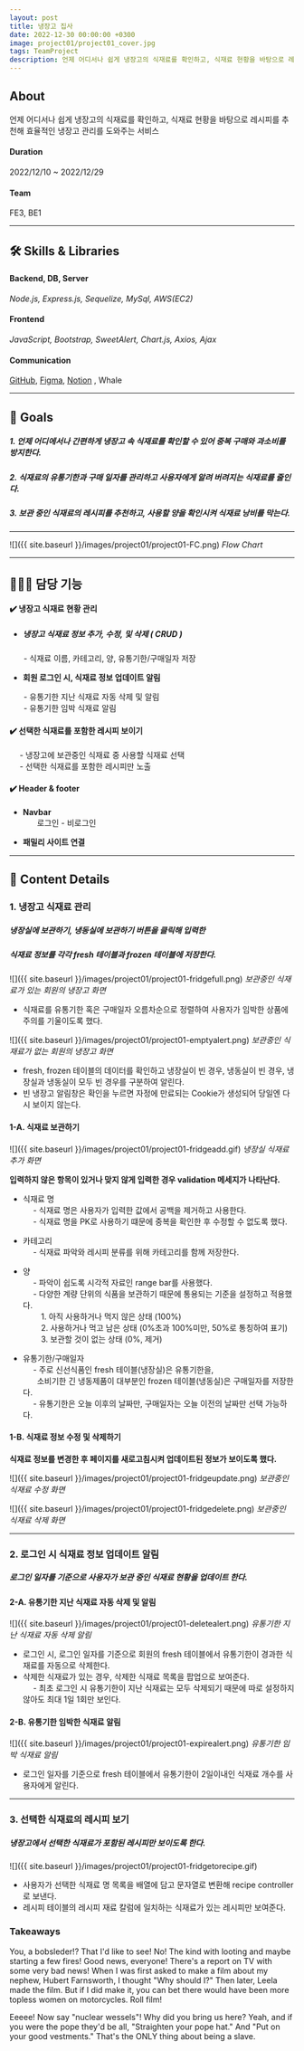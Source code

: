 ```yaml
---
layout: post
title: 냉장고 집사
date: 2022-12-30 00:00:00 +0300
image: project01/project01_cover.jpg
tags: TeamProject
description: 언제 어디서나 쉽게 냉장고의 식재료를 확인하고, 식재료 현황을 바탕으로 레시피를 추천해 효율적인 관리를 도와주는 서비스
---
```


## About

언제 어디서나 쉽게 냉장고의 식재료를 확인하고, 식재료 현황을 바탕으로 레시피를 추천해 효율적인 냉장고 관리를 도와주는 서비스

#### Duration

2022/12/10 ~ 2022/12/29

#### Team

FE3, BE1

---

## 🛠️ Skills & Libraries

#### Backend, DB, Server

_Node.js, Express.js, Sequelize, MySql, AWS(EC2)_

#### Frontend

_JavaScript, Bootstrap, SweetAlert, Chart.js, Axios, Ajax_

#### Communication

<a href="https://github.com/nietzche15/SeSAC_Fridge/tree/develop" target="_blank">GitHub</a>,
<a href="https://www.figma.com/file/XBcCD1jbtGqqt3vfmdogs5/SeSAC-Fridge?node-id=0-1&t=C85sLpErOtQ0FoOV-0" target="_blank">Figma</a>,
<a href="https://www.notion.so/38dd33a0a22d4e78a52f2f2fe8a0a79c" target="_blank">Notion</a>
, Whale

---

## 📌 Goals

##### 1. 언제 어디에서나 간편하게 냉장고 속 식재료를 확인할 수 있어 중복 구매와 과소비를 방지한다.

##### 2. 식재료의 유통기한과 구매 일자를 관리하고 사용자에게 알려 버려지는 식재료를 줄인다.

##### 3. 보관 중인 식재료의 레시피를 추천하고, 사용할 양을 확인시켜 식재료 낭비를 막는다.

---

![]({{ site.baseurl }}/images/project01/project01-FC.png)
_Flow Chart_

---

## 🙋🏻‍♀️ 담당 기능

#### ✔️ 냉장고 식재료 현황 관리

- ##### 냉장고 식재료 정보 추가, 수정, 및 삭제 ( CRUD )

&emsp;&ensp; - 식재료 이름, 카테고리, 양, 유통기한/구매일자 저장

- **회원 로그인 시, 식재료 정보 업데이트 알림**

&emsp;&ensp; - 유통기한 지난 식재료 자동 삭제 및 알림  
&emsp;&ensp; - 유통기한 임박 식재료 알림

#### ✔️ 선택한 식재료를 포함한 레시피 보이기

&emsp; - 냉장고에 보관중인 식재료 중 사용할 식재료 선택  
&emsp; - 선택한 식재료를 포함한 레시피만 노출

#### ✔️ Header & footer

- **Navbar**  
  &emsp;&ensp; 로그인 - 비로그인

- **패밀리 사이트 연결**

---

## 📖 Content Details

### 1. 냉장고 식재료 관리

##### 냉장실에 보관하기, 냉동실에 보관하기 버튼을 클릭해 입력한

##### 식재료 정보를 각각 fresh 테이블과 frozen 테이블에 저장한다.

![]({{ site.baseurl }}/images/project01/project01-fridgefull.png)
_보관중인 식재료가 있는 회원의 냉장고 화면_

- 식재료를 유통기한 혹은 구매일자 오름차순으로 정렬하여 사용자가 임박한 상품에 주의를 기울이도록 했다.

![]({{ site.baseurl }}/images/project01/project01-emptyalert.png)
_보관중인 식재료가 없는 회원의 냉장고 화면_

- fresh, frozen 테이블의 데이터를 확인하고 냉장실이 빈 경우, 냉동실이 빈 경우, 냉장실과 냉동실이 모두 빈 경우를 구분하여 알린다.
- 빈 냉장고 알림창은 확인을 누르면 자정에 만료되는 Cookie가 생성되어 당일엔 다시 보이지 않는다.

#### 1-A. 식재료 보관하기

![]({{ site.baseurl }}/images/project01/project01-fridgeadd.gif)
_냉장실 식재료 추가 화면_

**입력하지 않은 항목이 있거나 맞지 않게 입력한 경우 validation 메세지가 나타난다.**

- 식재료 명  
  &emsp; - 식재료 명은 사용자가 입력한 값에서 공백을 제거하고 사용한다.  
  &emsp; - 식재료 명을 PK로 사용하기 떄문에 중복을 확인한 후 수정할 수 없도록 했다.

- 카테고리  
  &emsp; - 식재료 파악와 레시피 분류를 위해 카테고리를 함께 저장한다.

- 양  
  &emsp; - 파악이 쉽도록 시각적 자료인 range bar를 사용했다.  
  &emsp; - 다양한 계량 단위의 식품을 보관하기 때문에 통용되는 기준을 설정하고 적용했다.  
  &emsp;&emsp; 1. 아직 사용하거나 먹지 않은 상태 (100%)  
  &emsp;&emsp; 2. 사용하거나 먹고 남은 상태 (0%초과 100%미만, 50%로 통칭하여 표기)  
  &emsp;&emsp; 3. 보관할 것이 없는 상태 (0%, 제거)

- 유통기한/구매일자  
  &emsp; - 주로 신선식품인 fresh 테이블(냉장실)은 유통기한을,  
  &emsp;&ensp; 소비기한 긴 냉동제품이 대부분인 frozen 테이블(냉동실)은 구매일자를 저장한다.  
  &emsp; - 유통기한은 오늘 이후의 날짜만, 구매일자는 오늘 이전의 날짜만 선택 가능하다.

#### 1-B. 식재료 정보 수정 및 삭제하기

**식재료 정보를 변경한 후 페이지를 새로고침시켜 업데이트된 정보가 보이도록 했다.**

![]({{ site.baseurl }}/images/project01/project01-fridgeupdate.png)
_보관중인 식재료 수정 화면_

![]({{ site.baseurl }}/images/project01/project01-fridgedelete.png)
_보관중인 식재료 삭제 화면_

---

### 2. 로그인 시 식재료 정보 업데이트 알림

##### 로그인 일자를 기준으로 사용자가 보관 중인 식재료 현황을 업데이트 한다.

#### 2-A. 유통기한 지난 식재료 자동 삭제 및 알림

![]({{ site.baseurl }}/images/project01/project01-deletealert.png)
_유통기한 지난 식재료 자동 삭제 알림_

- 로그인 시, 로그인 일자를 기준으로 회원의 fresh 테이블에서 유통기한이 경과한 식재료를 자동으로 삭제한다.
- 삭제한 식재료가 있는 경우, 삭제한 식재료 목록을 팝업으로 보여준다.  
  &emsp; - 최초 로그인 시 유통기한이 지난 식재료는 모두 삭제되기 때문에 따로 설정하지 않아도 최대 1일 1회만 보인다.

#### 2-B. 유통기한 임박한 식재료 알림

![]({{ site.baseurl }}/images/project01/project01-expirealert.png)
_유통기한 임박 식재료 알림_

- 로그인 일자를 기준으로 fresh 테이블에서 유통기한이 2일이내인 식재료 개수를 사용자에게 알린다.

---

### 3. 선택한 식재료의 레시피 보기

##### 냉장고에서 선택한 식재료가 포함된 레시피만 보이도록 한다.

![]({{ site.baseurl }}/images/project01/project01-fridgetorecipe.gif)

- 사용자가 선택한 식재료 명 목록을 배열에 담고 문자열로 변환해 recipe controller로 보낸다.
- 레시피 테이블의 레시피 재료 칼럼에 일치하는 식재료가 있는 레시피만 보여준다.

### Takeaways

You, a bobsleder!? That I'd like to see! No! The kind with looting and maybe starting a few fires! Good news, everyone! There's a report on TV with some very bad news! When I was first asked to make a film about my nephew, Hubert Farnsworth, I thought "Why should I?" Then later, Leela made the film. But if I did make it, you can bet there would have been more topless women on motorcycles. Roll film!

Eeeee! Now say "nuclear wessels"! Why did you bring us here? Yeah, and if you were the pope they'd be all, "Straighten your pope hat." And "Put on your good vestments." That's the ONLY thing about being a slave.
